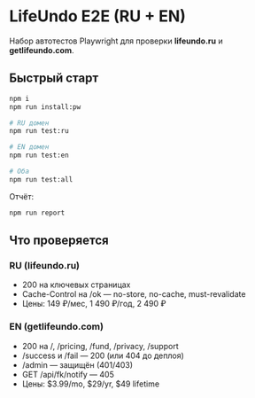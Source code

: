 # LifeUndo E2E (RU + EN)

Набор автотестов Playwright для проверки **lifeundo.ru** и **getlifeundo.com**.

## Быстрый старт
```bash
npm i
npm run install:pw

# RU домен
npm run test:ru

# EN домен
npm run test:en

# Оба
npm run test:all
```
Отчёт:
```bash
npm run report
```

## Что проверяется
### RU (lifeundo.ru)
- 200 на ключевых страницах
- Cache-Control на /ok — no-store, no-cache, must-revalidate
- Цены: 149 ₽/мес, 1 490 ₽/год, 2 490 ₽

### EN (getlifeundo.com)
- 200 на /, /pricing, /fund, /privacy, /support
- /success и /fail — 200 (или 404 до деплоя)
- /admin — защищён (401/403)
- GET /api/fk/notify — 405
- Цены: $3.99/mo, $29/yr, $49 lifetime
